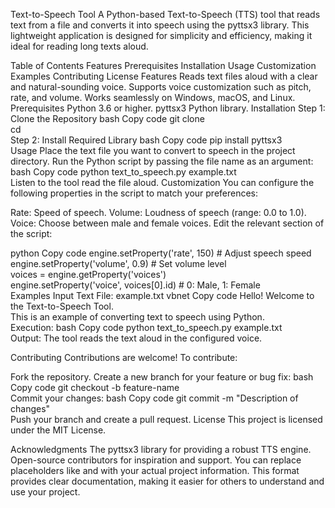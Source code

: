 Text-to-Speech Tool
A Python-based Text-to-Speech (TTS) tool that reads text from a file and converts it into speech using the pyttsx3 library. This lightweight application is designed for simplicity and efficiency, making it ideal for reading long texts aloud.

Table of Contents
Features
Prerequisites
Installation
Usage
Customization
Examples
Contributing
License
Features
Reads text files aloud with a clear and natural-sounding voice.
Supports voice customization such as pitch, rate, and volume.
Works seamlessly on Windows, macOS, and Linux.
Prerequisites
Python 3.6 or higher.
pyttsx3 Python library.
Installation
Step 1: Clone the Repository
bash
Copy code
git clone <repository-url>  
cd <repository-folder>  
Step 2: Install Required Library
bash
Copy code
pip install pyttsx3  
Usage
Place the text file you want to convert to speech in the project directory.
Run the Python script by passing the file name as an argument:
bash
Copy code
python text_to_speech.py example.txt  
Listen to the tool read the file aloud.
Customization
You can configure the following properties in the script to match your preferences:

Rate: Speed of speech.
Volume: Loudness of speech (range: 0.0 to 1.0).
Voice: Choose between male and female voices.
Edit the relevant section of the script:

python
Copy code
engine.setProperty('rate', 150)  # Adjust speech speed  
engine.setProperty('volume', 0.9)  # Set volume level  
voices = engine.getProperty('voices')  
engine.setProperty('voice', voices[0].id)  # 0: Male, 1: Female  
Examples
Input Text File: example.txt
vbnet
Copy code
Hello! Welcome to the Text-to-Speech Tool.  
This is an example of converting text to speech using Python.  
Execution:
bash
Copy code
python text_to_speech.py example.txt  
Output:
The tool reads the text aloud in the configured voice.

Contributing
Contributions are welcome! To contribute:

Fork the repository.
Create a new branch for your feature or bug fix:
bash
Copy code
git checkout -b feature-name  
Commit your changes:
bash
Copy code
git commit -m "Description of changes"  
Push your branch and create a pull request.
License
This project is licensed under the MIT License.

Acknowledgments
The pyttsx3 library for providing a robust TTS engine.
Open-source contributors for inspiration and support.
You can replace placeholders like <repository-url> and <repository-folder> with your actual project information. This format provides clear documentation, making it easier for others to understand and use your project.